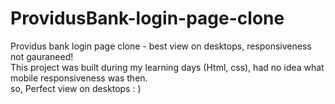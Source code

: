 # ProvidusBank-login-page-clone
Providus bank login page clone - best view on desktops, responsiveness not gauraneed!  <br>
This project was built during my learning days (Html, css), had no idea what mobile responsiveness was then. <br>
so, Perfect view on desktops : )

